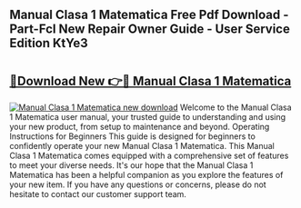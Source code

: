 ## Manual Clasa 1 Matematica Free Pdf Download - Part-FcI New Repair Owner Guide - User Service Edition KtYe3

# <h2><a href="http://cf29838.oget.top/?id=Manual+Clasa+1+Matematica">🔗Download New 👉🔴 Manual Clasa 1 Matematica</a></h2>

[![Manual Clasa 1 Matematica new download](https://i.imgur.com/5g1atiW.png)](http://cf29838.oget.top/?id=Manual+Clasa+1+Matematica)
Welcome to the Manual Clasa 1 Matematica user manual, your trusted guide to understanding and using your new product, from setup to maintenance and beyond. Operating Instructions for Beginners This guide is designed for beginners to confidently operate your new Manual Clasa 1 Matematica. This Manual Clasa 1 Matematica comes equipped with a comprehensive set of features to meet your diverse needs. It's our hope that the Manual Clasa 1 Matematica has been a helpful companion as you explore the features of your new item. If you have any questions or concerns, please do not hesitate to contact our customer support team.
